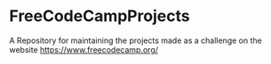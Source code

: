 # FreeCodeCampProjects
A Repository for maintaining the projects made as a challenge on the website https://www.freecodecamp.org/
